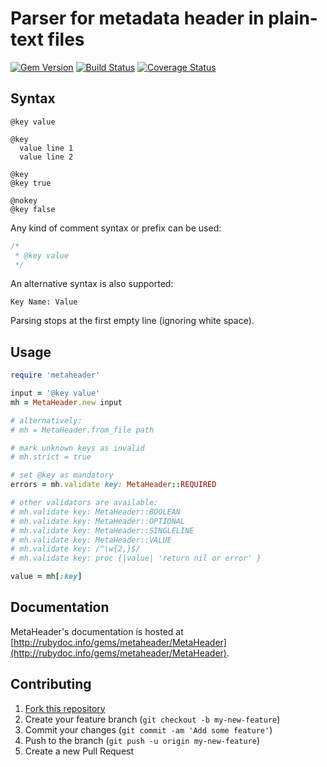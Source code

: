# Parser for metadata header in plain-text files

[![Gem Version](https://badge.fury.io/rb/metaheader.svg)](http://badge.fury.io/rb/metaheader)
[![Build Status](https://travis-ci.org/cfillion/metaheader.svg?branch=master)](https://travis-ci.org/cfillion/metaheader)
[![Coverage Status](https://coveralls.io/repos/cfillion/metaheader/badge.svg?branch=master&service=github)](https://coveralls.io/github/cfillion/metaheader?branch=master)

## Syntax

```
@key value

@key
  value line 1
  value line 2

@key
@key true

@nokey
@key false
```

Any kind of comment syntax or prefix can be used:

```cpp
/*
 * @key value
 */
```

An alternative syntax is also supported:

```
Key Name: Value
```

Parsing stops at the first empty line (ignoring white space).

## Usage

```ruby
require 'metaheader'

input = '@key value'
mh = MetaHeader.new input

# alternatively:
# mh = MetaHeader.from_file path

# mark unknown keys as invalid
# mh.strict = true

# set @key as mandatory
errors = mh.validate key: MetaHeader::REQUIRED

# other validators are available:
# mh.validate key: MetaHeader::BOOLEAN
# mh.validate key: MetaHeader::OPTIONAL
# mh.validate key: MetaHeader::SINGLELINE
# mh.validate key: MetaHeader::VALUE
# mh.validate key: /^\w{2,}$/
# mh.validate key: proc {|value| 'return nil or error' }

value = mh[:key]
```

## Documentation

MetaHeader's documentation is hosted at
[http://rubydoc.info/gems/metaheader/MetaHeader](http://rubydoc.info/gems/metaheader/MetaHeader).

## Contributing

1. [Fork this repository](https://github.com/cfillion/metaheader/fork)
2. Create your feature branch (`git checkout -b my-new-feature`)
3. Commit your changes (`git commit -am 'Add some feature'`)
4. Push to the branch (`git push -u origin my-new-feature`)
5. Create a new Pull Request
